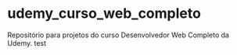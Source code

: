 # udemy_curso_web_completo
Repositório para projetos do curso Desenvolvedor Web Completo da Udemy.
test
